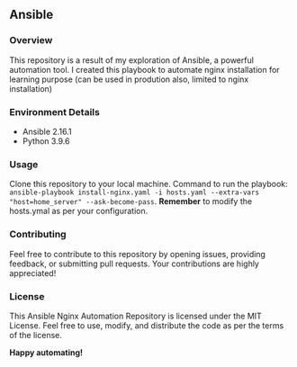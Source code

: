 ## Ansible

### Overview

This repository is a result of my exploration of Ansible, a powerful automation tool. I created this playbook to automate nginx installation for learning purpose (can be used in prodution also, limited to nginx installation)

### Environment Details

- Ansible 2.16.1
- Python 3.9.6

### Usage

Clone this repository to your local machine. Command to run the playbook: `ansible-playbook install-nginx.yaml -i hosts.yaml --extra-vars "host=home_server" --ask-become-pass`.
**Remember** to modify the hosts.ymal as per your configuration.

### Contributing

Feel free to contribute to this repository by opening issues, providing feedback, or submitting pull requests. Your contributions are highly appreciated!

### License

This Ansible Nginx Automation Repository is licensed under the MIT License. Feel free to use, modify, and distribute the code as per the terms of the license.

**Happy automating!**
